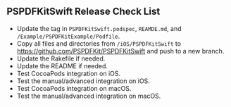 ## PSPDFKitSwift Release Check List

* Update the tag in `PSPDFKitSwift.podspec`, `REAMDE.md`, and `/Example/PSPDFKitExample/Podfile`.
* Copy all files and directories from `/iOS/PSPDFKitSwift` to https://github.com/PSPDFKit/PSPDFKitSwift and push to a new branch.
* Update the Rakefile if needed.
* Update the README if needed.
* Test CocoaPods integration on iOS.
* Test the manual/advanced integration on iOS.
* Test CocoaPods integration on macOS.
* Test the manual/advanced integration on macOS.
